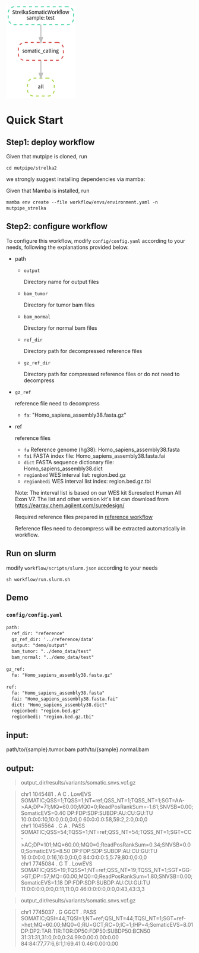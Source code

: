 ![strelka2](https://github.com/douymLab/mutpipe/blob/main/strelka2/strelka2.png)

# Quick Start 

## Step1: deploy workflow

Given that mutpipe is cloned, run

```{bash}
cd mutpipe/strelka2
```

we strongly suggest installing dependencies via mamba:

Given that Mamba is installed, run

```{bash}
mamba env create --file workflow/envs/environment.yaml -n mutpipe_strelka
```

## Step2: configure workflow

To configure this workflow, modify `config/config.yaml` according to your needs, following the explanations provided below.

-  path
    
    -   `output`
        
        Directory name for output files
        
    -   `bam_tumor`
    
        Directory for tumor bam files
         
    -   `bam_normal`
    
        Directory for normal bam files
    
    -   `ref_dir`
    
        Directory path for decompressed reference files
    
    -   `gz_ref_dir`
    
        Directory path for compressed reference files or do not need to decompress

-   `gz_ref`

    reference file need to decompress

    - `fa`: "Homo_sapiens_assembly38.fasta.gz"

-   ref

    reference files

    + `fa` Reference genome (hg38): Homo_sapiens_assembly38.fasta
    + `fai` FASTA index file: Homo_sapiens_assembly38.fasta.fai
    + `dict` FASTA sequence dictionary file: Homo_sapiens_assembly38.dict
    + `regionbed` WES interval list: region.bed.gz
    + `regionbedi`  WES interval list index: region.bed.gz.tbi

    Note: The interval list is based on our WES kit Sureselect Human All Exon V7. The list and other version kit's list can download from https://earray.chem.agilent.com/suredesign/

    Required reference files prepared in [reference workflow](reference/readme.md)

    Reference files need to decompress will be extracted automatically in workflow.

## Run on slurm

modify `workflow/scripts/slurm.json` according to your needs

```{bash}
sh workflow/run.slurm.sh
```

## Demo

### `config/config.yaml`

```{yaml}
path:
  ref_dir: "reference"
  gz_ref_dir: '../reference/data'
  output: "demo/output"
  bam_tumor: "../demo_data/test"
  bam_normal: "../demo_data/test"

gz_ref:
  fa: "Homo_sapiens_assembly38.fasta.gz"

ref:
  fa: "Homo_sapiens_assembly38.fasta"
  fai: "Homo_sapiens_assembly38.fasta.fai"
  dict: "Homo_sapiens_assembly38.dict"
  regionbed: "region.bed.gz"
  regionbedi: "region.bed.gz.tbi"
```

## input:

path/to/{sample}.tumor.bam
path/to/{sample}.normal.bam

## output:

> output_dir/results/variants/somatic.snvs.vcf.gz  

> chr1	1045481	.	A	C	.	LowEVS	SOMATIC;QSS=1;TQSS=1;NT=ref;QSS_NT=1;TQSS_NT=1;SGT=AA->AA;DP=71;MQ=60.00;MQ0=0;ReadPosRankSum=-1.61;SNVSB=0.00;SomaticEVS=0.40	DP:FDP:SDP:SUBDP:AU:CU:GU:TU	10:0:0:0:10,10:0,0:0,0:0,0	60:0:0:0:58,59:2,2:0,0:0,0  
> chr1	1045564	.	C	A	.	PASS	SOMATIC;QSS=54;TQSS=1;NT=ref;QSS_NT=54;TQSS_NT=1;SGT=CC->AC;DP=101;MQ=60.00;MQ0=0;ReadPosRankSum=0.34;SNVSB=0.00;SomaticEVS=8.50	DP:FDP:SDP:SUBDP:AU:CU:GU:TU	16:0:0:0:0,0:16,16:0,0:0,0	84:0:0:0:5,5:79,80:0,0:0,0  
> chr1	7745084	.	G	T	.	LowEVS	SOMATIC;QSS=19;TQSS=1;NT=ref;QSS_NT=19;TQSS_NT=1;SGT=GG->GT;DP=57;MQ=60.00;MQ0=0;ReadPosRankSum=1.80;SNVSB=0.00;SomaticEVS=1.18	DP:FDP:SDP:SUBDP:AU:CU:GU:TU	11:0:0:0:0,0:0,0:11,11:0,0	46:0:0:0:0,0:0,0:43,43:3,3


> output_dir/results/variants/somatic.snvs.vcf.gz 

> chr1	7745037	.	G	GGCT	.	PASS	SOMATIC;QSI=44;TQSI=1;NT=ref;QSI_NT=44;TQSI_NT=1;SGT=ref->het;MQ=60.00;MQ0=0;RU=GCT;RC=0;IC=1;IHP=4;SomaticEVS=8.01	DP:DP2:TAR:TIR:TOR:DP50:FDP50:SUBDP50:BCN50	31:31:31,31:0,0:0,0:24.99:0.00:0.00:0.00	84:84:77,77:6,6:1,1:69.41:0.46:0.00:0.00



